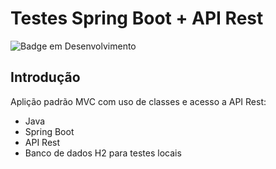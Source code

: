 # Testes Spring Boot + API Rest

![Badge em Desenvolvimento](https://img.shields.io/static/v1?label=STATUS&message=FINALIZADO&color=GREEN&style=for-the-badge)

## Introdução
Aplição padrão MVC com uso de classes e acesso a API Rest:
* Java
* Spring Boot
* API Rest
* Banco de dados H2 para testes locais
